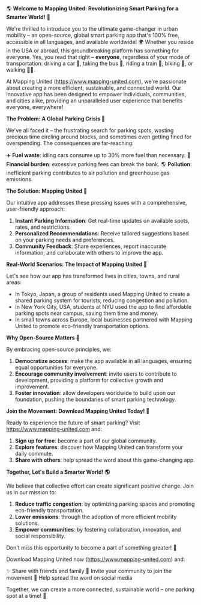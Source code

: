 🌎 **Welcome to Mapping United: Revolutionizing Smart Parking for a Smarter World!** 🌟

We're thrilled to introduce you to the ultimate game-changer in urban mobility – an open-source, global smart parking app that's 100% free, accessible in all languages, and available worldwide! 🌍 Whether you reside in the USA or abroad, this groundbreaking platform has something for everyone. Yes, you read that right – **everyone**, regardless of your mode of transportation: driving a car 🚗, taking the bus 🚌, riding a train 🚂, biking 💨, or walking 🚶‍♀️.

At Mapping United (https://www.mapping-united.com), we're passionate about creating a more efficient, sustainable, and connected world. Our innovative app has been designed to empower individuals, communities, and cities alike, providing an unparalleled user experience that benefits everyone, everywhere!

**The Problem: A Global Parking Crisis 🚨**

We've all faced it – the frustrating search for parking spots, wasting precious time circling around blocks, and sometimes even getting fined for overspending. The consequences are far-reaching:

✈️ **Fuel waste**: idling cars consume up to 30% more fuel than necessary.
💸 **Financial burden**: excessive parking fees can break the bank.
🌎 **Pollution**: inefficient parking contributes to air pollution and greenhouse gas emissions.

**The Solution: Mapping United 🚀**

Our intuitive app addresses these pressing issues with a comprehensive, user-friendly approach:

1. **Instant Parking Information**: Get real-time updates on available spots, rates, and restrictions.
2. **Personalized Recommendations**: Receive tailored suggestions based on your parking needs and preferences.
3. **Community Feedback**: Share experiences, report inaccurate information, and collaborate with others to improve the app.

**Real-World Scenarios: The Impact of Mapping United 🌟**

Let's see how our app has transformed lives in cities, towns, and rural areas:

* In Tokyo, Japan, a group of residents used Mapping United to create a shared parking system for tourists, reducing congestion and pollution.
* In New York City, USA, students at NYU used the app to find affordable parking spots near campus, saving them time and money.
* In small towns across Europe, local businesses partnered with Mapping United to promote eco-friendly transportation options.

**Why Open-Source Matters 🤝**

By embracing open-source principles, we:

1. **Democratize access**: make the app available in all languages, ensuring equal opportunities for everyone.
2. **Encourage community involvement**: invite users to contribute to development, providing a platform for collective growth and improvement.
3. **Foster innovation**: allow developers worldwide to build upon our foundation, pushing the boundaries of smart parking technology.

**Join the Movement: Download Mapping United Today! 📲**

Ready to experience the future of smart parking? Visit https://www.mapping-united.com and:

1. **Sign up for free**: become a part of our global community.
2. **Explore features**: discover how Mapping United can transform your daily commute.
3. **Share with others**: help spread the word about this game-changing app.

**Together, Let's Build a Smarter World! 🌎**

We believe that collective effort can create significant positive change. Join us in our mission to:

1. **Reduce traffic congestion**: by optimizing parking spaces and promoting eco-friendly transportation.
2. **Lower emissions**: through the adoption of more efficient mobility solutions.
3. **Empower communities**: by fostering collaboration, innovation, and social responsibility.

Don't miss this opportunity to become a part of something greater! 🌟

Download Mapping United now (https://www.mapping-united.com) and:

✨ Share with friends and family
👥 Invite your community to join the movement
💬 Help spread the word on social media

Together, we can create a more connected, sustainable world – one parking spot at a time! 🌟
